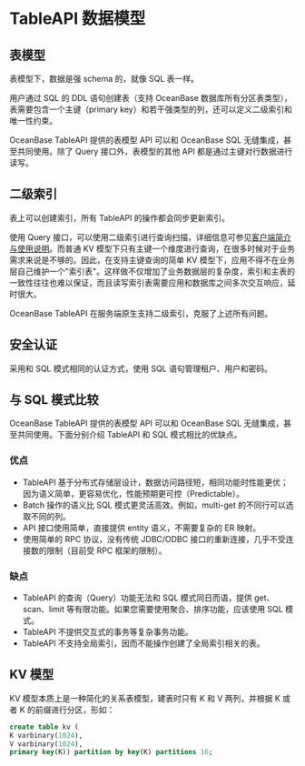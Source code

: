 # TableAPI 数据模型

## 表模型

表模型下，数据是强 schema 的，就像 SQL 表一样。

用户通过 SQL 的 DDL 语句创建表（支持 OceanBase 数据库所有分区表类型），表需要包含一个主键（primary key）和若干强类型的列，还可以定义二级索引和唯一性约束。

OceanBase TableAPI 提供的表模型 API 可以和 OceanBase SQL 无缝集成，甚至共同使用。除了 Query 接口外，表模型的其他 API 都是通过主键对行数据进行读写。

## 二级索引

表上可以创建索引，所有 TableAPI 的操作都会同步更新索引。

使用 Query 接口，可以使用二级索引进行查询扫描，详细信息可参见[客户端简介与使用说明](../200.use-of-the-tableapi-client/100.introduction-to-the-client-and-instructions-of-use.md)。而普通 KV 模型下只有主键一个维度进行查询，在很多时候对于业务需求来说是不够的。因此，在支持主键查询的简单 KV 模型下，应用不得不在业务层自己维护一个"索引表"。这样做不仅增加了业务数据层的复杂度，索引和主表的一致性往往也难以保证，而且读写索引表需要应用和数据库之间多次交互响应，延时很大。

OceanBase TableAPI 在服务端原生支持二级索引，克服了上述所有问题。

## 安全认证

采用和 SQL 模式相同的认证方式，使用 SQL 语句管理租户、用户和密码。

## 与 SQL 模式比较

OceanBase TableAPI 提供的表模型 API 可以和 OceanBase SQL 无缝集成，甚至共同使用。下面分别介绍 TableAPI 和 SQL 模式相比的优缺点。

### 优点

* TableAPI 基于分布式存储层设计，数据访问路径短，相同功能时性能更优；因为语义简单，更容易优化，性能预期更可控（Predictable）。
* Batch 操作的语义比 SQL 模式更灵活高效。例如，multi-get 的不同行可以选取不同的列。
* API 接口使用简单，直接提供 entity 语义，不需要复杂的 ER 映射。
* 使用简单的 RPC 协议，没有传统 JDBC/ODBC 接口的重新连接，几乎不受连接数的限制（目前受 RPC 框架的限制）。

### 缺点

* TableAPI 的查询（Query）功能无法和 SQL 模式同日而语，提供 get、scan、limit 等有限功能。如果您需要使用聚合、排序功能，应该使用 SQL 模式。
* TableAPI 不提供交互式的事务等复杂事务功能。
* TableAPI 不支持全局索引，因而不能操作创建了全局索引相关的表。

## KV 模型

KV 模型本质上是一种简化的关系表模型，建表时只有 K 和 V 两列，并根据 K 或者 K 的前缀进行分区，形如：

```sql
create table kv (
K varbinary(1024),
V varbinary(1024),
primary key(K)) partition by key(K) partitions 16;
```
